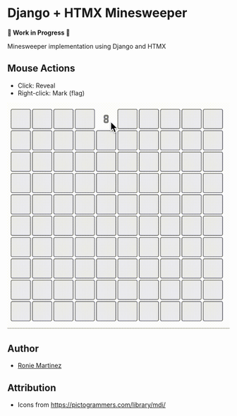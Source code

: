 # Django + HTMX Minesweeper

**🚧 Work in Progress 🚧**

Minesweeper implementation using Django and HTMX

## Mouse Actions

- Click: Reveal
- Right-click: Mark (flag)

![button-clicks.gif](./screenshots/button-clicks.gif)

## Author

- [Ronie Martinez](mailto:ronmarti18@gmail.com)

## Attribution

- Icons from https://pictogrammers.com/library/mdi/

